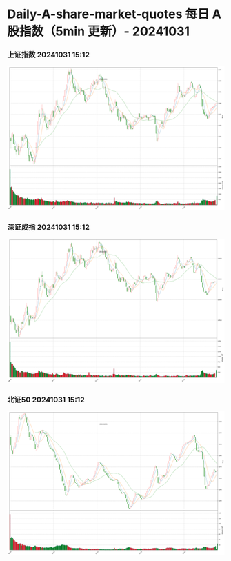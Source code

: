 
# Daily-A-share-market-quotes 每日 A 股指数（5min 更新）- 20241031

### 上证指数 20241031 15:12
![](./fig/2024/10/20241031-sh000001.png)

### 深证成指 20241031 15:12
![](./fig/2024/10/20241031-sz399001.png)

### 北证50 20241031 15:12
![](./fig/2024/10/20241031-bj899050.png)

